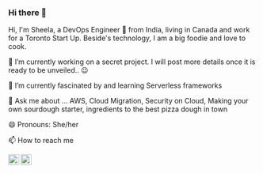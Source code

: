 ### Hi there 👋

<!--
**sheelask/sheelask** is a ✨ _special_ ✨ repository because its `README.md` (this file) appears on your GitHub profile.

Here are some ideas to get you started:

- 🔭 I’m currently working on ...
- 🌱 I’m currently learning ...
- 👯 I’m looking to collaborate on ...
- 🤔 I’m looking for help with ...
- 💬 Ask me about ...
- 📫 How to reach me: ...
- 😄 Pronouns: ...
- ⚡ Fun fact: ...
-->



Hi, I'm Sheela, a DevOps Engineer 🚀 from India, living in Canada and work for a Toronto Start Up. Beside's technology, I am a big foodie and love to cook.

🔭 I’m currently working on a secret project. I will post more details once it is ready to be unveiled.. :wink:

🌱 I’m currently fascinated by and learning Serverless frameworks

💬 Ask me about ... AWS, Cloud Migration, Security on Cloud, Making your own sourdough starter, ingredients to the best pizza dough in town

😄 Pronouns: She/her

📫 How to reach me

<a href="https://www.linkedin.com/in/ksheela/">
  <img align="left" alt="Sheela's LinkdeIN" width="22px" src="https://cdn.jsdelivr.net/npm/simple-icons@v3/icons/linkedin.svg" />
</a>
<a href="https://www.reddit.com/user/sheelakal/">
  <img align="left" alt="Sheela's Reddit" width="22px" src="https://cdn.jsdelivr.net/npm/simple-icons@v3/icons/reddit.svg" />
</a>

